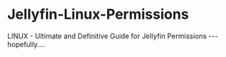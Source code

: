 # Jellyfin-Linux-Permissions
LINUX - Ultimate and Definitive Guide for Jellyfin Permissions --- hopefully....
